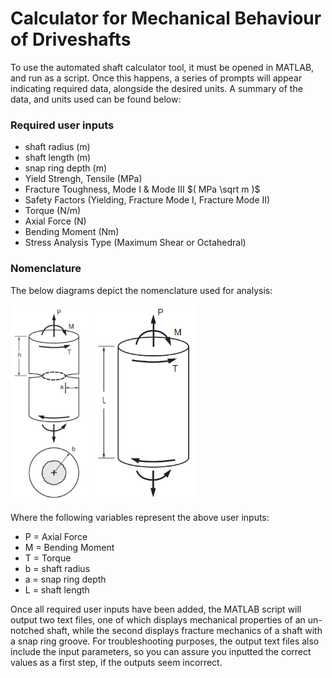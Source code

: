 # Calculator for Mechanical Behaviour of Driveshafts

To use the automated shaft calculator tool, it must be opened in MATLAB, and run as a script. Once this happens, a series of prompts will appear indicating required data, alongside the desired units. A summary of the data, and units used can be found below:

### Required user inputs
- shaft radius (m)
- shaft length (m)
- snap ring depth (m)
- Yield Strengh, Tensile (MPa)
- Fracture Toughness, Mode I & Mode III $( MPa \sqrt m )$
- Safety Factors (Yielding, Fracture Mode I, Fracture Mode II)
- Torque (N/m)
- Axial Force (N)
- Bending Moment (Nm)
- Stress Analysis Type (Maximum Shear or Octahedral)

### Nomenclature
The below diagrams depict the nomenclature used for analysis:

<p float="left">
    <img src = "./Figures/fracture_loading.png" width="125"/>
    <img src="./Figures/shaft_loading.png" width="170"/>
</p>

Where the following variables represent the above user inputs:
- P = Axial Force
- M = Bending Moment
- T = Torque
- b = shaft radius
- a = snap ring depth
- L = shaft length

Once all required user inputs have been added, the MATLAB script will output two text files, one of which displays mechanical properties of an un-notched shaft, while the second displays fracture mechanics of a shaft with a snap ring groove. For troubleshooting purposes, the output text files also include the input parameters, so you can assure you inputted the correct values as a first step, if the outputs seem incorrect.
